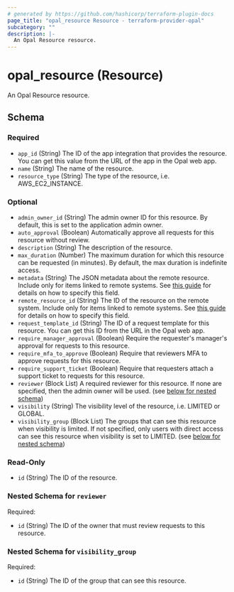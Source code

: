 ```yaml
---
# generated by https://github.com/hashicorp/terraform-plugin-docs
page_title: "opal_resource Resource - terraform-provider-opal"
subcategory: ""
description: |-
  An Opal Resource resource.
---
```


# opal_resource (Resource)

An Opal Resource resource.



<!-- schema generated by tfplugindocs -->
## Schema

### Required

- `app_id` (String) The ID of the app integration that provides the resource. You can get this value from the URL of the app in the Opal web app.
- `name` (String) The name of the resource.
- `resource_type` (String) The type of the resource, i.e. AWS_EC2_INSTANCE.

### Optional

- `admin_owner_id` (String) The admin owner ID for this resource. By default, this is set to the application admin owner.
- `auto_approval` (Boolean) Automatically approve all requests for this resource without review.
- `description` (String) The description of the resource.
- `max_duration` (Number) The maximum duration for which this resource can be requested (in minutes). By default, the max duration is indefinite access.
- `metadata` (String) The JSON metadata about the remote resource. Include only for items linked to remote systems. See [this guide](https://docs.opal.dev/reference/how-opal) for details on how to specify this field.
- `remote_resource_id` (String) The ID of the resource on the remote system. Include only for items linked to remote systems. See [this guide](https://docs.opal.dev/reference/how-opal) for details on how to specify this field.
- `request_template_id` (String) The ID of a request template for this resource. You can get this ID from the URL in the Opal web app.
- `require_manager_approval` (Boolean) Require the requester's manager's approval for requests to this resource.
- `require_mfa_to_approve` (Boolean) Require that reviewers MFA to approve requests for this resource.
- `require_support_ticket` (Boolean) Require that requesters attach a support ticket to requests for this resource.
- `reviewer` (Block List) A required reviewer for this resource. If none are specified, then the admin owner will be used. (see [below for nested schema](#nestedblock--reviewer))
- `visibility` (String) The visibility level of the resource, i.e. LIMITED or GLOBAL.
- `visibility_group` (Block List) The groups that can see this resource when visibility is limited. If not specified, only users with direct access can see this resource when visibility is set to LIMITED. (see [below for nested schema](#nestedblock--visibility_group))

### Read-Only

- `id` (String) The ID of the resource.

<a id="nestedblock--reviewer"></a>
### Nested Schema for `reviewer`

Required:

- `id` (String) The ID of the owner that must review requests to this resource.


<a id="nestedblock--visibility_group"></a>
### Nested Schema for `visibility_group`

Required:

- `id` (String) The ID of the group that can see this resource.


